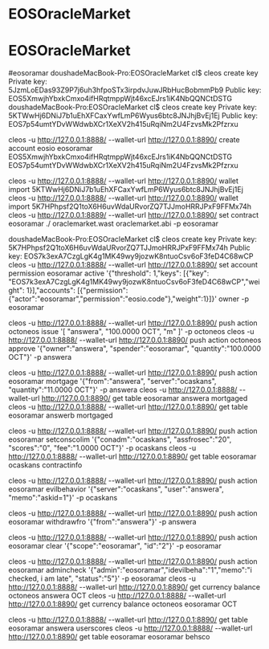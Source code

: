 # EOSOracleMarket
# EOSOracleMarket
#eosoramar
doushadeMacBook-Pro:EOSOracleMarket cl$ cleos create key
Private key: 5JzmLoEDas93Z9P7j6uh3hfpoSTx3irpdvJuwJRbHucBobmmPb9
Public key: EOS5XmwjhYbxkCmxo4ifHRqtmppWjt46xcEJrs1iK4NbQQNCtDSTG
doushadeMacBook-Pro:EOSOracleMarket cl$ cleos create key
Private key: 5KTWwHj6DNiJ7b1uEhXFCaxYwfLmP6Wyus6btc8JNJhjBvEj1Ej
Public key: EOS7p54umtYDvWWdwbXCr1XeXV2h415uRqiNm2U4FzvsMk2Pfzrxu

cleos -u http://127.0.0.1:8888/ --wallet-url http://127.0.0.1:8890/ create account eosio eosoramar EOS5XmwjhYbxkCmxo4ifHRqtmppWjt46xcEJrs1iK4NbQQNCtDSTG EOS7p54umtYDvWWdwbXCr1XeXV2h415uRqiNm2U4FzvsMk2Pfzrxu

cleos -u http://127.0.0.1:8888/ --wallet-url http://127.0.0.1:8890/ wallet import 5KTWwHj6DNiJ7b1uEhXFCaxYwfLmP6Wyus6btc8JNJhjBvEj1Ej
cleos -u http://127.0.0.1:8888/ --wallet-url http://127.0.0.1:8890/ wallet import 5K7HPhpsf2Q1toX6H6uvWdaURvorZQ7TJJmoHRRJPxF9FFMx74h
cleos -u http://127.0.0.1:8889/ --wallet-url http://127.0.0.1:8890/ set contract eosoramar ./ oraclemarket.wast oraclemarket.abi -p eosoramar

doushadeMacBook-Pro:EOSOracleMarket cl$ cleos create key
Private key: 5K7HPhpsf2Q1toX6H6uvWdaURvorZQ7TJJmoHRRJPxF9FFMx74h
Public key: EOS7k3exA7CzgLgK4g1MK49wy9jozwK8ntuoCsv6oF3feD4C68wCP
cleos -u http://127.0.0.1:8888/ --wallet-url http://127.0.0.1:8890/ set account permission eosoramar active '{"threshold": 1,"keys": [{"key": "EOS7k3exA7CzgLgK4g1MK49wy9jozwK8ntuoCsv6oF3feD4C68wCP","weight": 1}],"accounts": [{"permission":{"actor":"eosoramar","permission":"eosio.code"},"weight":1}]}' owner -p eosoramar

cleos -u http://127.0.0.1:8888/ --wallet-url http://127.0.0.1:8890/ push action octoneos issue '[ "answera", "100.0000 OCT", "m" ]' -p octoneos
cleos -u http://127.0.0.1:8888/ --wallet-url http://127.0.0.1:8890/ push action octoneos approve '{"owner":"answera", "spender":"eosoramar", "quantity":"100.0000 OCT"}' -p answera

cleos -u http://127.0.0.1:8888/ --wallet-url http://127.0.0.1:8890/ push action eosoramar mortgage '{"from":"answera", "server":"ocaskans", "quantity":"11.0000 OCT"}' -p answera
cleos -u http://127.0.0.1:8888/ --wallet-url http://127.0.0.1:8890/  get table eosoramar answera mortgaged
cleos -u http://127.0.0.1:8888/ --wallet-url http://127.0.0.1:8890/  get table eosoramar answerb mortgaged

cleos -u http://127.0.0.1:8888/ --wallet-url http://127.0.0.1:8890/ push action eosoramar setconscolim '{"conadm":"ocaskans", "assfrosec":"20", "scores":"0", "fee":"1.0000 OCT"}' -p ocaskans
cleos -u http://127.0.0.1:8888/ --wallet-url http://127.0.0.1:8890/  get table eosoramar ocaskans contractinfo


cleos -u http://127.0.0.1:8888/ --wallet-url http://127.0.0.1:8890/ push action eosoramar evilbehavior '{"server":"ocaskans", "user":"answera", "memo":"askid=1"}' -p ocaskans

cleos -u http://127.0.0.1:8888/ --wallet-url http://127.0.0.1:8890/ push action eosoramar withdrawfro '{"from":"answera"}' -p answera

cleos -u http://127.0.0.1:8888/ --wallet-url http://127.0.0.1:8890/ push action eosoramar clear '{"scope":"eosoramar", "id":"2"}' -p eosoramar


cleos -u http://127.0.0.1:8888/ --wallet-url http://127.0.0.1:8890/ push action eosoramar admincheck '{"admin":"eosoramar","idevilbeha":"1","memo":"i checked, i am late", "status":"5"}' -p eosoramar
cleos -u http://127.0.0.1:8888/ --wallet-url http://127.0.0.1:8890/ get  currency balance octoneos answera OCT
cleos -u http://127.0.0.1:8888/ --wallet-url http://127.0.0.1:8890/ get  currency balance octoneos eosoramar OCT

cleos -u http://127.0.0.1:8888/ --wallet-url http://127.0.0.1:8890/  get table eosoramar answera userscores
cleos -u http://127.0.0.1:8888/ --wallet-url http://127.0.0.1:8890/  get table eosoramar eosoramar behsco
